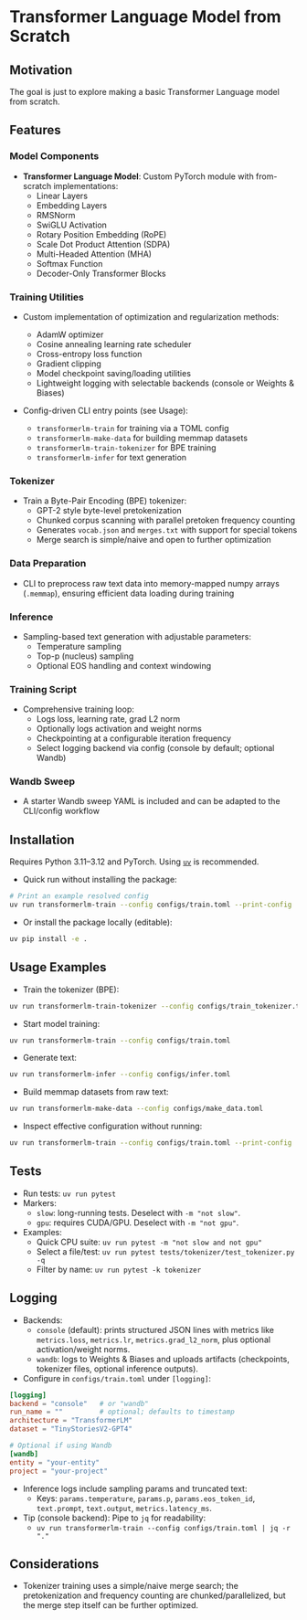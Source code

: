 # Transformer Language Model from Scratch

## Motivation

The goal is just to explore making a basic Transformer Language model from scratch.

## Features

### Model Components

- **Transformer Language Model**: Custom PyTorch module with from-scratch implementations:
  - Linear Layers
  - Embedding Layers
  - RMSNorm
  - SwiGLU Activation
  - Rotary Position Embedding (RoPE)
  - Scale Dot Product Attention (SDPA)
  - Multi-Headed Attention (MHA)
  - Softmax Function
  - Decoder-Only Transformer Blocks

### Training Utilities

- Custom implementation of optimization and regularization methods:
  - AdamW optimizer
  - Cosine annealing learning rate scheduler
  - Cross-entropy loss function
  - Gradient clipping
  - Model checkpoint saving/loading utilities
  - Lightweight logging with selectable backends (console or Weights & Biases)

- Config-driven CLI entry points (see Usage):
  - `transformerlm-train` for training via a TOML config
  - `transformerlm-make-data` for building memmap datasets
  - `transformerlm-train-tokenizer` for BPE training
  - `transformerlm-infer` for text generation

### Tokenizer

- Train a Byte-Pair Encoding (BPE) tokenizer:
  - GPT-2 style byte-level pretokenization
  - Chunked corpus scanning with parallel pretoken frequency counting
  - Generates `vocab.json` and `merges.txt` with support for special tokens
  - Merge search is simple/naive and open to further optimization

### Data Preparation

- CLI to preprocess raw text data into memory-mapped numpy arrays (`.memmap`), ensuring efficient data loading during training

### Inference

- Sampling-based text generation with adjustable parameters:
  - Temperature sampling
  - Top-p (nucleus) sampling
  - Optional EOS handling and context windowing

### Training Script

- Comprehensive training loop:
  - Logs loss, learning rate, grad L2 norm
  - Optionally logs activation and weight norms
  - Checkpointing at a configurable iteration frequency
  - Select logging backend via config (console by default; optional Wandb)

### Wandb Sweep

- A starter Wandb sweep YAML is included and can be adapted to the CLI/config workflow

## Installation

Requires Python 3.11–3.12 and PyTorch. Using [`uv`](https://github.com/astral-sh/uv) is recommended.

- Quick run without installing the package:

```bash
# Print an example resolved config
uv run transformerlm-train --config configs/train.toml --print-config
```

- Or install the package locally (editable):

```bash
uv pip install -e .
```

## Usage Examples

- Train the tokenizer (BPE):

```bash
uv run transformerlm-train-tokenizer --config configs/train_tokenizer.toml
```

- Start model training:

```bash
uv run transformerlm-train --config configs/train.toml
```

- Generate text:

```bash
uv run transformerlm-infer --config configs/infer.toml
```

- Build memmap datasets from raw text:

```bash
uv run transformerlm-make-data --config configs/make_data.toml
```

- Inspect effective configuration without running:

```bash
uv run transformerlm-train --config configs/train.toml --print-config
```

## Tests

- Run tests: `uv run pytest`
- Markers:
  - `slow`: long-running tests. Deselect with `-m "not slow"`.
  - `gpu`: requires CUDA/GPU. Deselect with `-m "not gpu"`.
- Examples:
  - Quick CPU suite: `uv run pytest -m "not slow and not gpu"`
  - Select a file/test: `uv run pytest tests/tokenizer/test_tokenizer.py -q`
  - Filter by name: `uv run pytest -k tokenizer`

## Logging

- Backends:
  - `console` (default): prints structured JSON lines with metrics like `metrics.loss`, `metrics.lr`, `metrics.grad_l2_norm`, plus optional activation/weight norms.
  - `wandb`: logs to Weights & Biases and uploads artifacts (checkpoints, tokenizer files, optional inference outputs).
- Configure in `configs/train.toml` under `[logging]`:

```toml
[logging]
backend = "console"   # or "wandb"
run_name = ""         # optional; defaults to timestamp
architecture = "TransformerLM"
dataset = "TinyStoriesV2-GPT4"

# Optional if using Wandb
[wandb]
entity = "your-entity"
project = "your-project"
```

- Inference logs include sampling params and truncated text:
  - Keys: `params.temperature`, `params.p`, `params.eos_token_id`, `text.prompt`, `text.output`, `metrics.latency_ms`.
- Tip (console backend): Pipe to `jq` for readability:
  - `uv run transformerlm-train --config configs/train.toml | jq -r "."`

## Considerations

- Tokenizer training uses a simple/naive merge search; the pretokenization and frequency counting are chunked/parallelized, but the merge step itself can be further optimized.
